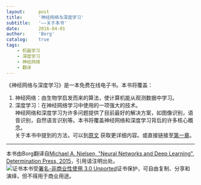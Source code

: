 ```yaml
---
layout: 	post
title:		'神经网络与深度学习'
subtitle:	'——关于本书'
date:		2016-04-01
author: 	'Borg'
catalog:	true
tags:
	- 机器学习
	- 深度学习
	- 神经网络
	- 翻译
---
```

《神经网络与深度学习》是一本免费在线电子书。本书将覆盖：
  1. 神经网络：由生物学启发而来的算法，使计算机能从观测数据中学习。
  2. 深度学习：在神经网络学习中使用的一项强大的技术。  
神经网络和深度学习为许多问题提供了目前最好的解决方案，如图像识别，语音识别，自然语言识别等。本书将覆盖神经网络和深度学习背后的许多核心概念。  
关于本书中提到的方法，可以到[原文](http://neuralnetworksanddeeplearning.com/about.html) 获取更详细内容。或直接链接至[第一章](http://neuralnetworksanddeeplearning.com/chap1.html)。  

---
本书由Borg翻译自[Michael A. Nielsen, "Neural Networks and
Deep Learning", Determination Press, 2015](http://neuralnetworksanddeeplearning.com/about.html)，引用请注明出处。  
![证书](http://i.creativecommons.org/l/by-nc/3.0/88x31.png)本书受[署名-非商业性使用 3.0 Unported](http://creativecommons.org/licenses/by-nc/3.0/legalcode)证书保护，可自由复制、分享和演绎，但不得用于商业用途。
